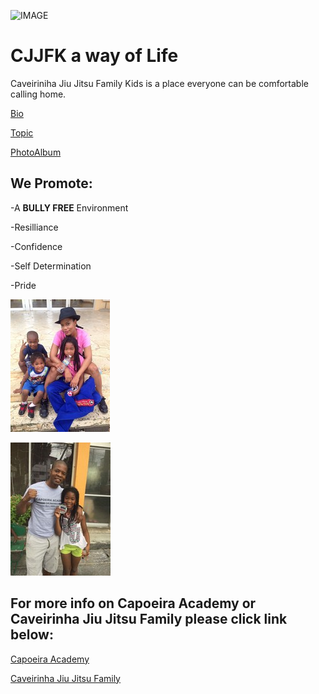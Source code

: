 ![IMAGE](http://cjjfacademy.com/wp-content/uploads/2016/04/cjjf-ornament.png)

# CJJFK a way of Life

Caveiriniha Jiu Jitsu Family Kids is a place everyone can be comfortable calling home. 

[Bio](https://github.com/BLUEBJJ/bluebjj.github.io/blob/master/Bio)

[Topic](https://github.com/BLUEBJJ/bluebjj.github.io/blob/master/topic)

[PhotoAlbum](https://github.com/BLUEBJJ/bluebjj.github.io/blob/master/Photo%20album)

## We Promote:

-A **BULLY FREE** Environment

-Resilliance

-Confidence

-Self Determination

-Pride

![IMAGE](BJJ2.JPG )

![IMAGE](bjj3.JPG )

## For more info on Capoeira Academy or Caveirinha Jiu Jitsu Family please click link below:

[Capoeira Academy](http://www.capoeira-okinawa.com/index.php)

[Caveirinha Jiu Jitsu Family](http://cjjfacademy.com/)
